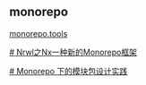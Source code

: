 ## monorepo

[monorepo.tools](https://monorepo.tools/)

[# Nrwl之Nx一种新的Monorepo框架](https://zhuanlan.zhihu.com/p/448428034)


[# Monorepo 下的模块包设计实践](https://juejin.cn/post/7052271542000074782)